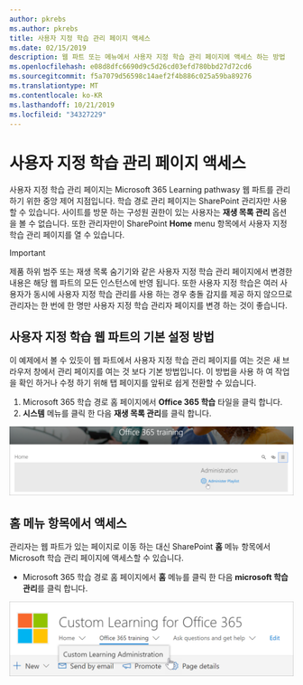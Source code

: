```yaml
---
author: pkrebs
ms.author: pkrebs
title: 사용자 지정 학습 관리 페이지 액세스
ms.date: 02/15/2019
description: 웹 파트 또는 메뉴에서 사용자 지정 학습 관리 페이지에 액세스 하는 방법
ms.openlocfilehash: e08d8dfc6690d9c5d26cd03efd780bbd27d72cd6
ms.sourcegitcommit: f5a7079d56598c14aef2f4b886c025a59ba89276
ms.translationtype: MT
ms.contentlocale: ko-KR
ms.lasthandoff: 10/21/2019
ms.locfileid: "34327229"
---
```

# <a name="access-the-custom-learning-administration-page"></a>사용자 지정 학습 관리 페이지 액세스

사용자 지정 학습 관리 페이지는 Microsoft 365 Learning pathwasy 웹 파트를 관리 하기 위한 중앙 제어 지점입니다. 학습 경로 관리 페이지는 SharePoint 관리자만 사용할 수 있습니다. 사이트를 방문 하는 구성원 권한이 있는 사용자는 **재생 목록 관리** 옵션을 볼 수 없습니다. 또한 관리자만이 SharePoint **Home** menu 항목에서 사용자 지정 학습 관리 페이지를 열 수 있습니다.  

> [!IMPORTANT]
> 제품 하위 범주 또는 재생 목록 숨기기와 같은 사용자 지정 학습 관리 페이지에서 변경한 내용은 해당 웹 파트의 모든 인스턴스에 반영 됩니다. 또한 사용자 지정 학습은 여러 사용자가 동시에 사용자 지정 학습 관리를 사용 하는 경우 충돌 감지를 제공 하지 않으므로 관리자는 한 번에 한 명만 사용자 지정 학습 관리자 페이지를 변경 하는 것이 좋습니다.  

## <a name="access-from-the-custom-learning-web-part---preferred-method"></a>사용자 지정 학습 웹 파트의 기본 설정 방법
이 예제에서 볼 수 있듯이 웹 파트에서 사용자 지정 학습 관리 페이지를 여는 것은 새 브라우저 창에서 관리 페이지를 여는 것 보다 기본 방법입니다. 이 방법을 사용 하 여 작업을 확인 하거나 수정 하기 위해 탭 페이지를 앞뒤로 쉽게 전환할 수 있습니다.  

1. Microsoft 365 학습 경로 홈 페이지에서 **Office 365 학습** 타일을 클릭 합니다.
2. **시스템** 메뉴를 클릭 한 다음 **재생 목록 관리**를 클릭 합니다. 

![cg-adminaccbtn-.png](media/cg-adminaccbtn.png)

## <a name="access-from-the-home-menu-item"></a>홈 메뉴 항목에서 액세스
관리자는 웹 파트가 있는 페이지로 이동 하는 대신 SharePoint **홈** 메뉴 항목에서 Microsoft 학습 관리 페이지에 액세스할 수 있습니다. 

- Microsoft 365 학습 경로 홈 페이지에서 **홈** 메뉴를 클릭 한 다음 **microsoft 학습 관리**를 클릭 합니다.

![cg-adminaccmenu-.png](media/cg-adminaccmenu.png)